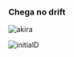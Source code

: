 ### Chega no drift


![akira](https://media2.giphy.com/media/3Z1kP6uFLMlyfuTA6A/giphy.gif)

![initialD](https://i.pinimg.com/originals/fc/5c/d1/fc5cd10d0e43edc54affac6d23ca3663.gif)





<!--
**Hakawa2/Hakawa2** is a ✨ _special_ ✨ repository because its `README.md` (this file) appears on your GitHub profile.

Here are some ideas to get you started:

- 🔭 I’m currently working on ...
- 🌱 I’m currently learning ...
- 👯 I’m looking to collaborate on ...
- 🤔 I’m looking for help with ...
- 💬 Ask me about ...
- 📫 How to reach me: ...
- 😄 Pronouns: ...
- ⚡ Fun fact: ...
-->
